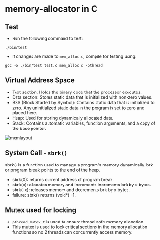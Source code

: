 # memory-allocator in C

## Test
- Run the following command to test:
```terminal
./bin/test
```
- If changes are made to `mem_alloc.c`, compile for testing using:
```terminal
gcc -o ./bin/test test.c mem_alloc.c -pthread
```

## Virtual Address Space

- Text section: Holds the binary code that the processor executes.
- Data section: Stores static data that is initialized with non-zero values.
- BSS (Block Started by Symbol): Contains static data that is initialized to zero. Any uninitialized static data in the program is set to zero and placed here.
- Heap: Used for storing dynamically allocated data.
- Stack: Contains automatic variables, function arguments, and a copy of the base pointer.

![memlayout](https://github.com/user-attachments/assets/e4401f77-8aeb-4be7-b725-75eaf56aaf80)

## System Call - `sbrk()`

sbrk() is a function used to manage a program's memory dynamically. brk or program break points to the end of the heap.

- sbrk(0): returns current address of program break.
- sbrk(x): allocates memory and increments increments brk by x bytes.
- sbrk(-x): releases memory and decrements brk by x bytes.
- failure: sbrk() returns (void*) -1.

## Mutex used for locking
- `pthread_mutex_t` is used to ensure thread-safe memory allocation.
- This mutex is used to lock critical sections in the memory allocation functions so no 2 threads can concurrently access memory.

